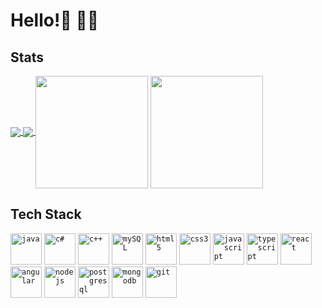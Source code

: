 # Hello!👋 🧑‍💻

## Stats
<a href="https://github.com/sholle7/github-readme-stats#gh-dark-mode-only">
<img align="center" src="https://github-readme-stats.vercel.app/api?username=sholle7&show_icons=true&theme=codeSTACKr&hide_border=true&bg_color=00000000#gh-dark-mode-only" /> </a>

<a href="https://github.com/sholle7/github-readme-stats#gh-dark-mode-only">
<img align="center" src="https://github-readme-stats.vercel.app/api/top-langs/?username=sholle7&layout=compact&theme=codeSTACKr&hide_border=true&bg_color=00000000&langs_count=6#gh-dark-mode-only" /> </a>

<a href="https://github.com/sholle7/github-readme-stats#gh-light-mode-only">
<img height="180em" align="center" src="https://github-readme-stats.vercel.app/api?username=sholle7&show_icons=true&border_radius=8&bg_color=45,ffffff,A0A2A3,6AADC7&title_color=08688D&icon_color=767778&hide_border=true&theme=default#gh-light-mode-only" /></a>

<a href="https://github.com/sholle7/github-readme-stats#gh-light-mode-only">
<img height="180em" align="center" src="https://github-readme-stats.vercel.app/api/top-langs/?username=sholle7&layout=compact&border_radius=8&bg_color=45,ffffff,A0A2A3,6AADC7&title_color=08688D&icon_color=767778&hide_border=true&theme=default&langs_count=8#gh-light-mode-only" /></a>
<br />


## Tech Stack
<code><img height="50" alt="java" src="https://cdn.jsdelivr.net/gh/devicons/devicon/icons/java/java-original.svg"></code>
<code><img height="50" alt="c#" src="https://cdn.svgporn.com/logos/c-sharp.svg"></code>
<code><img height="50" alt="c++" src="https://cdn.svgporn.com/logos/c-plusplus.svg"></code>
<code><img height="50" alt="mySQL" src="https://cdn.svgporn.com/logos/mysql-icon.svg"></code>
<code><img height="50" alt="html5" src="https://cdn.svgporn.com/logos/html-5.svg"></code>
<code><img height="50" alt="css3" src="https://cdn.svgporn.com/logos/css-3.svg"></code>
<code><img height="50" alt="javascript" src="https://cdn.svgporn.com/logos/javascript.svg"></code>
<code><img height="50" alt="typescript" src="https://cdn.jsdelivr.net/gh/devicons/devicon/icons/typescript/typescript-original.svg"></code>
<code><img height="50" alt="react" src="https://cdn.svgporn.com/logos/react.svg"></code>
<code><img height="50" alt="angular" src="https://cdn.jsdelivr.net/gh/devicons/devicon/icons/angularjs/angularjs-original.svg"></code>
<code><img height="50" alt="nodejs" src="https://cdn.svgporn.com/logos/nodejs-icon.svg"></code>
<code><img height="50" alt="postgresql" src="https://cdn.svgporn.com/logos/postgresql.svg"></code>
<code><img height="50" alt="mongodb" src="https://cdn.jsdelivr.net/gh/devicons/devicon/icons/mongodb/mongodb-plain-wordmark.svg"></code>
<code><img height="50" alt="git" src="https://cdn.jsdelivr.net/gh/devicons/devicon/icons/git/git-original.svg"></code>
